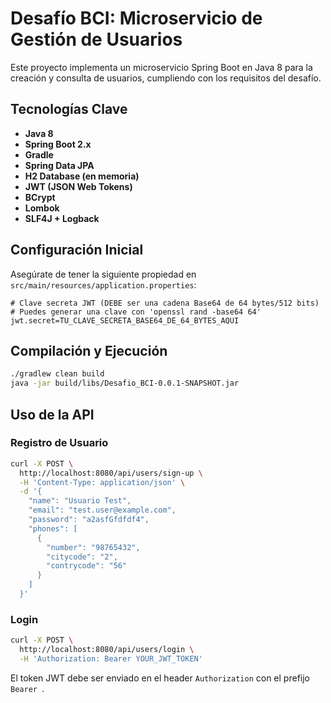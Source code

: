# Desafío BCI: Microservicio de Gestión de Usuarios

Este proyecto implementa un microservicio Spring Boot en Java 8 para la creación y consulta de usuarios, cumpliendo con los requisitos del desafío.

## Tecnologías Clave

* **Java 8**
* **Spring Boot 2.x**
* **Gradle**
* **Spring Data JPA**
* **H2 Database (en memoria)**
* **JWT (JSON Web Tokens)**
* **BCrypt**
* **Lombok**
* **SLF4J + Logback**

## Configuración Inicial

Asegúrate de tener la siguiente propiedad en `src/main/resources/application.properties`:

```properties
# Clave secreta JWT (DEBE ser una cadena Base64 de 64 bytes/512 bits)
# Puedes generar una clave con 'openssl rand -base64 64'
jwt.secret=TU_CLAVE_SECRETA_BASE64_DE_64_BYTES_AQUI
```

## Compilación y Ejecución

```bash
./gradlew clean build
java -jar build/libs/Desafio_BCI-0.0.1-SNAPSHOT.jar
```

## Uso de la API

### Registro de Usuario

```bash
curl -X POST \
  http://localhost:8080/api/users/sign-up \
  -H 'Content-Type: application/json' \
  -d '{
    "name": "Usuario Test",
    "email": "test.user@example.com",
    "password": "a2asfGfdfdf4",
    "phones": [
      {
        "number": "98765432",
        "citycode": "2",
        "contrycode": "56"
      }
    ]
  }'
```

### Login

```bash
curl -X POST \
  http://localhost:8080/api/users/login \
  -H 'Authorization: Bearer YOUR_JWT_TOKEN'
```



El token JWT debe ser enviado en el header `Authorization` con el prefijo `Bearer `.
